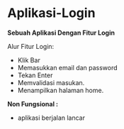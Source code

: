 # Aplikasi-Login
**Sebuah Aplikasi Dengan Fitur Login**  

Alur Fitur Login:
- Klik Bar
- Memasukkan email dan password
- Tekan Enter
- Memvalidasi masukan.
- Menampilkan halaman home.

**Non Fungsional :**
- aplikasi berjalan lancar 
